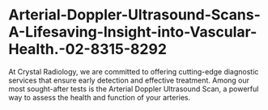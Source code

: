 # Arterial-Doppler-Ultrasound-Scans-A-Lifesaving-Insight-into-Vascular-Health.-02-8315-8292
At Crystal Radiology, we are committed to offering cutting-edge diagnostic services that ensure early detection and effective treatment. Among our most sought-after tests is the Arterial Doppler Ultrasound Scan, a powerful way to assess the health and function of your arteries.

